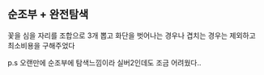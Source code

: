 ## 순조부 + 완전탐색
 
꽃을 심을 자리를 조합으로 3개 뽑고 화단을 벗어나는 경우나 겹치는 경우는 제외하고 최소비용을 구해주었다

p.s 오랜만에 순조부에 탐색느낌이라 실버2인데도 조금 어려웠다..
 
